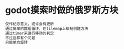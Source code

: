 # godot摸索时做的俄罗斯方块

```bash
仅作纪念意义，或许会有更新
通过简单的数组循环，在tilemap上绘制创建方块
通过timer来进行移动的判定
不过这样有个问题
只能单向旋转
```
